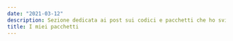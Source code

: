 ```yaml
---
date: "2021-03-12"
description: Sezione dedicata ai post sui codici e pacchetti che ho sviluppato
title: I miei pacchetti
---
```

